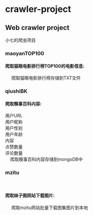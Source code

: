 # crawler-project

<h2>Web crawler project</h2>

小七的爬虫项目</br>
  <h3>maoyanTOP100</h3>
   <h4> 爬取猫眼电影排行榜TOP100的电影信息:</h4>
      爬取猫眼电影排行榜存储到TXT文件</br>
      
  <h3>qiushiBK</h3>
   <h4>爬取糗事百科内容:</h4>
        用户URL</br>
        用户昵称</br>
        用户性别</br>
        用户年龄</br>
        内容</br>
        点赞数量</br>
        评论数量</br>
      爬取糗事百科内容存储到mongoDB中</br>
      
  <h3>mzitu</h3>
  <h4>爬取妹子图网站下载图片:</h4>
      爬取mzitu网站批量下载图集图片到本地</br> 
    
    
    

